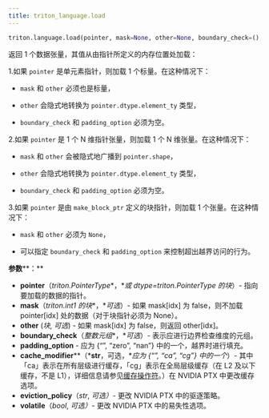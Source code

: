```yaml
---
title: triton_language.load
---
```


```python
triton.language.load(pointer, mask=None, other=None, boundary_check=(), padding_option='', cache_modifier='', eviction_policy='', volatile=False)
```


返回 1 个数据张量，其值从由指针所定义的内存位置处加载：


1.如果 `pointer` 是单元素指针，则加载 1 个标量。在这种情况下：

* `mask` 和 `other` 必须也是标量，

    

* `other` 会隐式地转换为 `pointer.dtype.element_ty` 类型，

    

* `boundary_check` 和 `padding_option` 必须为空。

2.如果 `pointer` 是 1 个 N 维指针张量，则加载 1 个 N 维张量。在这种情况下：

* `mask` 和 `other` 会被隐式地广播到 `pointer.shape`，

    

* `other` 会隐式地转换为 `pointer.dtype.element_ty` 类型，

    

* `boundary_check` 和 `padding_option` 必须为空。

   

3.如果 `pointer` 是由 `make_block_ptr` 定义的块指针，则加载 1 个张量。在这种情况下：

* `mask` 和 `other` 必须为 `None`，

    

* 可以指定 `boundary_check` 和 `padding_option` 来控制超出越界访问的行为。

**参数****：**

* **pointer**（*triton.PointerType**，**或 dtype=triton.PointerType 的块*）- 指向要加载的数据的指针。
* **mask**（*triton.int1 的块**，**可选*）- 如果 mask[idx] 为 false，则不加载 pointer[idx] 处的数据（对于块指针必须为 None）。
* **other** (*块*, *可选*) - 如果 mask[idx] 为 false，则返回 other[idx]。
* **boundary_check**（*整数元组**，**可选*）- 表示应进行边界检查维度的元组。
* **padding_option** - 应为 {“”, “zero”, “nan”} 中的一个，越界时进行填充。
* **cache_modifier****（***str**，可选，**应为 {“”, “ca”, “cg”} 中的一个*）- 其中「ca」表示在所有层级进行缓存，「cg」表示在全局层级缓存（在 L2 及以下缓存，不是 L1），详细信息请参见[缓存操作符](https://docs.nvidia.com/cuda/parallel-thread-execution/index.html#cache-operators)。）在 NVIDIA PTX 中更改缓存选项。
* **eviction_policy**（*str*, *可选）*- 更改 NVIDIA PTX 中的驱逐策略。
* **volatile**（*bool*, *可选）*- 更改 NVIDIA PTX 中的易失性选项。

